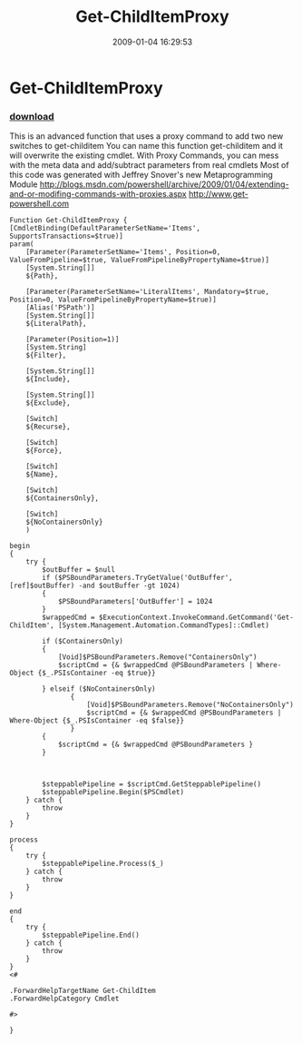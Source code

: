 ﻿---
pid:            785
poster:         Andy Schneider
title:          Get-ChildItemProxy
date:           2009-01-04 16:29:53
format:         posh
parent:         0
parent:         0

---

# Get-ChildItemProxy

### [download](785.ps1)

This is an advanced function that uses a proxy command to add two new switches to get-childitem
You can name this function get-childitem and it will overwrite the existing cmdlet. 
With Proxy Commands, you can mess with the meta data and add/subtract parameters from real cmdlets
Most of this code was generated with Jeffrey Snover's new Metaprogramming Module
http://blogs.msdn.com/powershell/archive/2009/01/04/extending-and-or-modifing-commands-with-proxies.aspx
http://www.get-powershell.com


```posh
Function Get-ChildItemProxy {
[CmdletBinding(DefaultParameterSetName='Items', SupportsTransactions=$true)]
param(
    [Parameter(ParameterSetName='Items', Position=0, ValueFromPipeline=$true, ValueFromPipelineByPropertyName=$true)]
    [System.String[]]
    ${Path},

    [Parameter(ParameterSetName='LiteralItems', Mandatory=$true, Position=0, ValueFromPipelineByPropertyName=$true)]
    [Alias('PSPath')]
    [System.String[]]
    ${LiteralPath},

    [Parameter(Position=1)]
    [System.String]
    ${Filter},

    [System.String[]]
    ${Include},

    [System.String[]]
    ${Exclude},

    [Switch]
    ${Recurse},

    [Switch]
    ${Force},

    [Switch]
    ${Name},
    
    [Switch]
    ${ContainersOnly},
    
    [Switch]
    ${NoContainersOnly}
    )

begin
{
    try {
        $outBuffer = $null
        if ($PSBoundParameters.TryGetValue('OutBuffer', [ref]$outBuffer) -and $outBuffer -gt 1024)
        {
            $PSBoundParameters['OutBuffer'] = 1024
        }
        $wrappedCmd = $ExecutionContext.InvokeCommand.GetCommand('Get-ChildItem', [System.Management.Automation.CommandTypes]::Cmdlet)
        
        if ($ContainersOnly)
        {
            [Void]$PSBoundParameters.Remove("ContainersOnly")
            $scriptCmd = {& $wrappedCmd @PSBoundParameters | Where-Object {$_.PSIsContainer -eq $true}}
            
        } elseif ($NoContainersOnly)
               {
                   [Void]$PSBoundParameters.Remove("NoContainersOnly")
                   $scriptCmd = {& $wrappedCmd @PSBoundParameters | Where-Object {$_.PSIsContainer -eq $false}}
               }    
        {
            $scriptCmd = {& $wrappedCmd @PSBoundParameters }
        }
        

        
        $steppablePipeline = $scriptCmd.GetSteppablePipeline()
        $steppablePipeline.Begin($PSCmdlet)
    } catch {
        throw
    }
}

process
{
    try {
        $steppablePipeline.Process($_)
    } catch {
        throw
    }
}

end
{
    try {
        $steppablePipeline.End()
    } catch {
        throw
    }
}
<#

.ForwardHelpTargetName Get-ChildItem
.ForwardHelpCategory Cmdlet

#>

}
```
